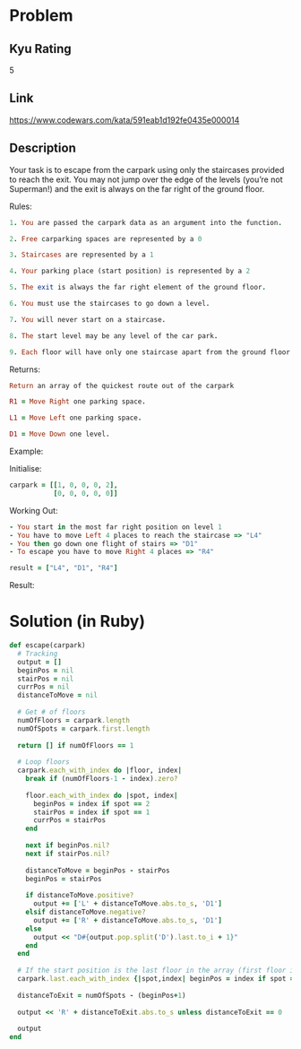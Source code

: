 # Problem

## Kyu Rating

5

## Link

https://www.codewars.com/kata/591eab1d192fe0435e000014

## Description

Your task is to escape from the carpark using only the staircases provided to reach the exit. You may not jump over the edge of the levels (you’re not Superman!) and the exit is always on the far right of the ground floor.

Rules:

```ruby
1. You are passed the carpark data as an argument into the function.

2. Free carparking spaces are represented by a 0

3. Staircases are represented by a 1

4. Your parking place (start position) is represented by a 2

5. The exit is always the far right element of the ground floor.

6. You must use the staircases to go down a level.

7. You will never start on a staircase.

8. The start level may be any level of the car park.

9. Each floor will have only one staircase apart from the ground floor which will not have any staircases.
```

Returns:

```ruby
Return an array of the quickest route out of the carpark

R1 = Move Right one parking space.

L1 = Move Left one parking space.

D1 = Move Down one level.
```

Example:

Initialise: 

```ruby
carpark = [[1, 0, 0, 0, 2],
           [0, 0, 0, 0, 0]]
```

Working Out:

```ruby
- You start in the most far right position on level 1
- You have to move Left 4 places to reach the staircase => "L4"
- You then go down one flight of stairs => "D1"
- To escape you have to move Right 4 places => "R4"
```

```ruby
result = ["L4", "D1", "R4"]
```

Result:

# Solution (in Ruby)

```ruby
def escape(carpark)
  # Tracking
  output = []
  beginPos = nil
  stairPos = nil
  currPos = nil
  distanceToMove = nil
  
  # Get # of floors
  numOfFloors = carpark.length
  numOfSpots = carpark.first.length
  
  return [] if numOfFloors == 1
  
  # Loop floors 
  carpark.each_with_index do |floor, index|  
    break if (numOfFloors-1 - index).zero?
    
    floor.each_with_index do |spot, index|
      beginPos = index if spot == 2
      stairPos = index if spot == 1
      currPos = stairPos
    end
    
    next if beginPos.nil?
    next if stairPos.nil?
    
    distanceToMove = beginPos - stairPos
    beginPos = stairPos
    
    if distanceToMove.positive?
      output += ['L' + distanceToMove.abs.to_s, 'D1']
    elsif distanceToMove.negative?
      output += ['R' + distanceToMove.abs.to_s, 'D1']
    else
      output << "D#{output.pop.split('D').last.to_i + 1}"
    end 
  end
  
  # If the start position is the last floor in the array (first floor in the parkade)
  carpark.last.each_with_index {|spot,index| beginPos = index if spot == 2 } if beginPos.nil?
  
  distanceToExit = numOfSpots - (beginPos+1)
  
  output << 'R' + distanceToExit.abs.to_s unless distanceToExit == 0
  
  output
end


```
